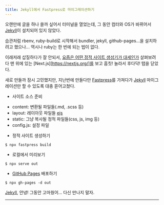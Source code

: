 ```yaml
---
title: Jekyll에서 Fastpress로 마이그레이션하기
---
```


오랜만에 글을 하나 쓸까 싶어서 터미널을 열었는데, 그 동안 컴터와 OS가 바뀌어서 [Jekyll]이 설치되어 있지 않았다.

습관처럼 rbenv, ruby-build로 시작해서 bundler, jekyll, github-pages...을 설치하려고 했으나... 역시나 ruby는 한 번에 되는 법이 없다.

이래저래 삽질하다가 잘 안되서, [요즘은 어떤 정적 사이트 생성기가 대세인가](https://jamstack.org/generators/) 살펴보려다 맨 위에 있는 [Next.js][https://nextjs.org/]를 보고 흠칫! 놀라서 후다닥! 탭을 닫았다.

새로 만들까 잠시 고민했지만, 지난번에 만들다만 [Fastpress]를 가져다가 [Jekyll] 마이그레이션만 할 수 있도록 대충 뜯어고쳤다.

* 사이트 소스 준비
- content: 변환될 파일들(.md, .scss 등)
- layout: 레이아웃 파일들 [ejs](https://ejs.co/)
- static: 그냥 복사될 정적 파일들(css, js, img 등)
- config.js: 설정 파일

* 정적 사이트 생성하기
```console
$ npx fastpress build
```

* 로컬에서 미리보기
```console
$ npx serve out
```

* [GitHub Pages] 배포하기
```console
$ npx gh-pages -d out
```

[Jekyll], 안녕! 그동안 고마웠어... 다신 만나지 말자.

---
[Jekyll]: https://jekyllrb.com/
[Fastpress]: https://github.com/iolo/fastpress/
[GitHub Pages]: https://pages.github.com/

